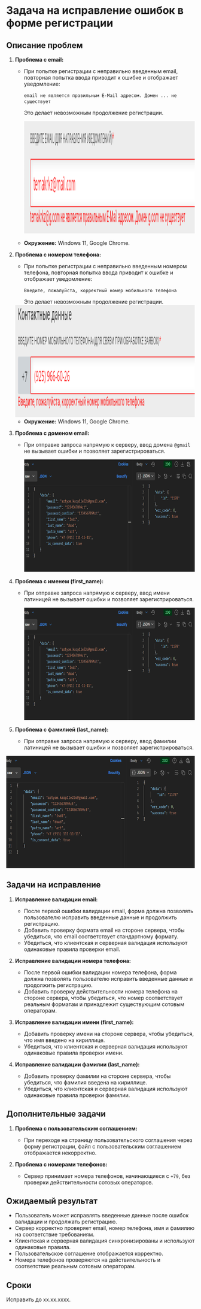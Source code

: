 # Задача на исправление ошибок в форме регистрации

## Описание проблем

1. **Проблема с email:**
   - При попытке регистрации с неправильно введенным email, повторная попытка ввода приводит к ошибке и отображает уведомление: 
     ```
     email не является правильным E-Mail адресом. Домен ... не существует
     ```
     Это делает невозможным продолжение регистрации.

     <img src="https://raw.githubusercontent.com/temakarkz/Portfolio/refs/heads/main/Отчет/Снимок%20экрана%202025-02-28%20173748.png" width="600" height="300">

   - **Окружение:** Windows 11, Google Chrome.

2. **Проблема с номером телефона:**
   - При попытке регистрации с неправильно введенным номером телефона, повторная попытка ввода приводит к ошибке и отображает уведомление:
     ```
     Введите, пожалуйста, корректный номер мобильного телефона
     ```
     Это делает невозможным продолжение регистрации.

    <img src="https://raw.githubusercontent.com/temakarkz/Portfolio/refs/heads/main/Отчет/Снимок%20экрана%202025-02-28%20173638.png" width="600" height="300">  

   - **Окружение:** Windows 11, Google Chrome.

3. **Проблема с доменом email:**
   - При отправке запроса напрямую к серверу, ввод домена `@gmail` не вызывает ошибки и позволяет зарегистрироваться.
  
     <img src="https://raw.githubusercontent.com/temakarkz/Portfolio/refs/heads/main/Отчет/Снимок%20экрана%202025-02-28%20172736.png" width="600" height="300">

4. **Проблема с именем (first_name):**
   - При отправке запроса напрямую к серверу, ввод имени латиницей не вызывает ошибки и позволяет зарегистрироваться.
  
     <img src="https://raw.githubusercontent.com/temakarkz/Portfolio/refs/heads/main/Отчет/Снимок%20экрана%202025-02-28%20172736.png" width="600" height="300">

5. **Проблема с фамилией (last_name):**
   - При отправке запроса напрямую к серверу, ввод фамилии латиницей не вызывает ошибки и позволяет зарегистрироваться.

<img src="https://raw.githubusercontent.com/temakarkz/Portfolio/refs/heads/main/Отчет/Снимок%20экрана%202025-02-28%20172736.png" width="600" height="300">

## Задачи на исправление

1. **Исправление валидации email:**
   - После первой ошибки валидации email, форма должна позволять пользователю исправить введенные данные и продолжить регистрацию.
   - Добавить проверку формата email на стороне сервера, чтобы убедиться, что email соответствует стандартному формату.
   - Убедиться, что клиентская и серверная валидация используют одинаковые правила проверки email.

2. **Исправление валидации номера телефона:**
   - После первой ошибки валидации номера телефона, форма должна позволять пользователю исправить введенные данные и продолжить регистрацию.
   - Добавить проверку действительности номера телефона на стороне сервера, чтобы убедиться, что номер соответствует реальным форматам и принадлежит существующим сотовым операторам.

3. **Исправление валидации имени (first_name):**
   - Добавить проверку имени на стороне сервера, чтобы убедиться, что имя введено на кириллице.
   - Убедиться, что клиентская и серверная валидация используют одинаковые правила проверки имени.

4. **Исправление валидации фамилии (last_name):**
   - Добавить проверку фамилии на стороне сервера, чтобы убедиться, что фамилия введена на кириллице.
   - Убедиться, что клиентская и серверная валидация используют одинаковые правила проверки фамилии.

## Дополнительные задачи

1. **Проблема с пользовательским соглашением:**
   - При переходе на страницу пользовательского соглашения через форму регистрации, файл с пользовательским соглашением отображается некорректно.

2. **Проблема с номерами телефонов:**
   - Сервер принимает номера телефонов, начинающиеся с `+79`, без проверки действительности сотовых операторов.

## Ожидаемый результат

- Пользователь может исправлять введенные данные после ошибок валидации и продолжать регистрацию.
- Сервер корректно проверяет email, номер телефона, имя и фамилию на соответствие требованиям.
- Клиентская и серверная валидация синхронизированы и используют одинаковые правила.
- Пользовательское соглашение отображается корректно.
- Номера телефонов проверяются на действительность и соответствие реальным сотовым операторам.

## Сроки

Исправить до xx.xx.xxxx.
